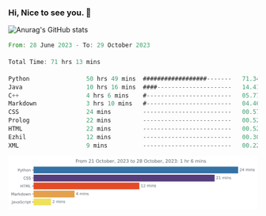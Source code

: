 ### Hi, Nice to see you. 👋

<!--
**EtherFin/EtherFin** is a ✨ _special_ ✨ repository because its `README.md` (this file) appears on your GitHub profile.

Here are some ideas to get you started:

- 🔭 I’m currently working on ...
- 🌱 I’m currently learning ...
- 👯 I’m looking to collaborate on ...
- 🤔 I’m looking for help with ...
- 💬 Ask me about ...
- 📫 How to reach me: ...
- 😄 Pronouns: ...
- ⚡ Fun fact: ...
-->


![Anurag's GitHub stats](https://github-readme-stats.vercel.app/api?username=EtherFin&bg_color=30,e96443,e97f43,e99943,e9b443,e9ce43,e9e843,d3e943,bee943,a9e943,94e943&title_color=fff&text_color=000&show_icons=true&icon_color=000)


<!--START_SECTION:waka-->

```rust
From: 28 June 2023 - To: 29 October 2023

Total Time: 71 hrs 13 mins

Python                50 hrs 49 mins  ##################-------   71.34 %
Java                  10 hrs 16 mins  ####---------------------   14.41 %
C++                   4 hrs 6 mins    #------------------------   05.77 %
Markdown              3 hrs 10 mins   #------------------------   04.46 %
CSS                   24 mins         -------------------------   00.57 %
Prolog                22 mins         -------------------------   00.52 %
HTML                  22 mins         -------------------------   00.52 %
Ezhil                 12 mins         -------------------------   00.30 %
XML                   9 mins          -------------------------   00.22 %
```

<!--END_SECTION:waka-->

<img
  src="https://github.com/EtherFin/EtherFin/blob/master/images/stat.svg"
  alt="Work Dashboard"
/>

